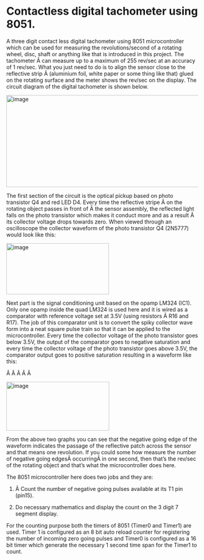 # Contactless digital tachometer using 8051.
A three digit contact less digital tachometer using 8051 microcontroller which can be used for measuring the revolutions/second of a rotating wheel, disc, shaft or anything like that is introduced in this project. The tachometer Â can measure up to a maximum of 255 rev/sec at an accuracy of 1 rev/sec. What you just need to do is to align the sensor close to the reflective strip Â (aluminium foil, white paper or some thing like that) glued on the rotating surface and the meter shows the rev/sec on the display. The circuit diagram of the digital tachometer is shown below.

<img width="568" height="241" alt="image" src="https://github.com/user-attachments/assets/ca2737dd-93bd-4366-8276-d7a49983d8db" />


The first section of the circuit is the optical pickup based on photo transistor Q4 and red LED D4. Every time the reflective stripe Â on the rotating object passes in front of Â the sensor assembly, the reflected light falls on the photo transistor which makes it conduct more and as a result Â its collector voltage drops towards zero. When viewed through an oscilloscope the collector waveform of the photo transistor Q4 (2N5777) would look like this:

<img width="269" height="134" alt="image" src="https://github.com/user-attachments/assets/8e89b9f1-4721-4388-a6c3-b5c324e9cb79" />

Next part is the signal conditioning unit based on the opamp LM324 (IC1). Only one opamp inside the quad LM324 is used here and it is wired as a comparator with reference voltage set at 3.5V (using resistors Â R16 and R17). The job of this comparator unit is to convert the spiky collector wave form into a neat square pulse train so that it can be applied to the microcontroller. Every time the collector voltage of the photo transistor goes below 3.5V, the output of the comparator goes to negative saturation and every time the collector voltage of the photo transistor goes above 3.5V, the comparator output goes to positive saturation resulting in a waveform like this:

Â  Â  Â  Â  Â 

<img width="270" height="128" alt="image" src="https://github.com/user-attachments/assets/d86f4ffb-37fa-45ef-84af-08f6c333d1c1" />

From the above two graphs you can see that the negative going edge of the waveform indicates the passage of the reflective patch across the sensor and that means one revolution. If you could some how measure the number of negative going edgesÂ occurringÂ in one second, then that’s the rev/sec of the rotating object and that’s what the microcontroller does here.

The 8051 microcontroller here does two jobs and they are:

1) Â Count the number of negative going pulses available at its T1 pin (pin15).

2) Do necessary mathematics and display the count on the 3 digit 7 segment display.

For the counting purpose both the timers of 8051 (Timer0 and Timer1) are used. Timer 1 is configured as an 8 bit auto reload counter for registering the number of incoming zero going pulses and Timer0 is configured as a 16 bit timer which generate the necessary 1 second time span for the Timer1 to count.


